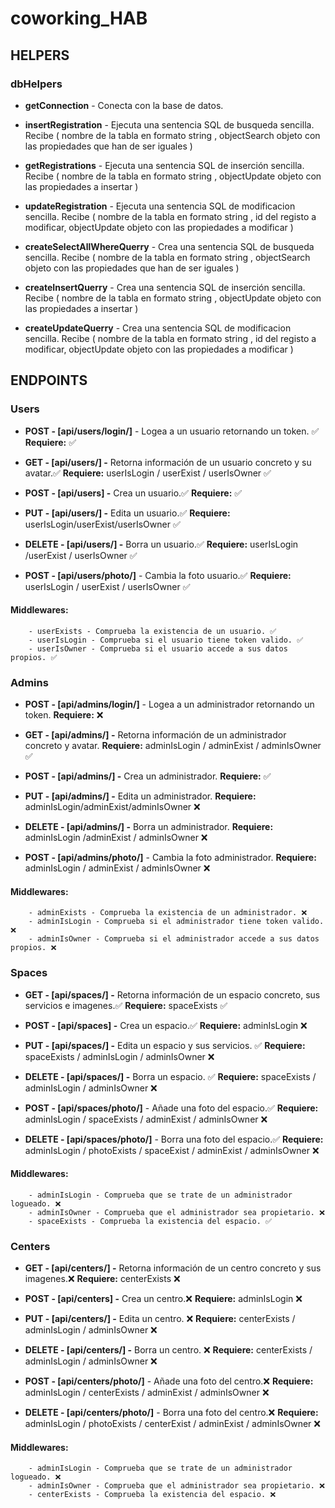 # coworking_HAB

## HELPERS

### dbHelpers

-   **getConnection** - Conecta con la base de datos.
-   **insertRegistration** - Ejecuta una sentencia SQL de busqueda sencilla.
    Recibe ( nombre de la tabla en formato string , objectSearch objeto con las propiedades que han de ser iguales )
-   **getRegistrations** - Ejecuta una sentencia SQL de inserción sencilla.
    Recibe ( nombre de la tabla en formato string , objectUpdate objeto con las propiedades a insertar )
-   **updateRegistration** - Ejecuta una sentencia SQL de modificacion sencilla.
    Recibe ( nombre de la tabla en formato string , id del registo a modificar, objectUpdate objeto con las propiedades a modificar )

-   **createSelectAllWhereQuerry** - Crea una sentencia SQL de busqueda sencilla.
    Recibe ( nombre de la tabla en formato string , objectSearch objeto con las propiedades que han de ser iguales )
-   **createInsertQuerry** - Crea una sentencia SQL de inserción sencilla.
    Recibe ( nombre de la tabla en formato string , objectUpdate objeto con las propiedades a insertar )
-   **createUpdateQuerry** - Crea una sentencia SQL de modificacion sencilla.
    Recibe ( nombre de la tabla en formato string , id del registo a modificar, objectUpdate objeto con las propiedades a modificar )

## ENDPOINTS

### Users

-   **POST - [api/users/login/]** - Logea a un usuario retornando un token. ✅
    **Requiere:** ✅
-   **GET - [api/users/] -** Retorna información de un usuario concreto y su avatar.✅
    **Requiere:** userIsLogin / userExist / userIsOwner ✅
-   **POST - [api/users] -** Crea un usuario.✅
    **Requiere:** ✅
-   **PUT - [api/users/] -** Edita un usuario.✅
    **Requiere:** userIsLogin/userExist/userIsOwner ✅
-   **DELETE - [api/users/] -** Borra un usuario.✅
    **Requiere:** userIsLogin /userExist / userIsOwner ✅

-   **POST - [api/users/photo/]** - Cambia la foto usuario.✅
    **Requiere:** userIsLogin / userExist / userIsOwner ✅

#### Middlewares:

        - userExists - Comprueba la existencia de un usuario. ✅
        - userIsLogin - Comprueba si el usuario tiene token valido. ✅
        - userIsOwner - Comprueba si el usuario accede a sus datos propios. ✅

### Admins

-   **POST - [api/admins/login/]** - Logea a un administrador retornando un token.
    **Requiere:** ❌
-   **GET - [api/admins/] -** Retorna información de un administrador concreto y avatar.
    **Requiere:** adminIsLogin / adminExist / adminIsOwner ✅
-   **POST - [api/admins/] -** Crea un administrador.
    **Requiere:** ✅
-   **PUT - [api/admins/] -** Edita un administrador.
    **Requiere:** adminIsLogin/adminExist/adminIsOwner ❌
-   **DELETE - [api/admins/] -** Borra un administrador.
    **Requiere:** adminIsLogin /adminExist / adminIsOwner ❌

-   **POST - [api/admins/photo/]** - Cambia la foto administrador.
    **Requiere:** adminIsLogin / adminExist / adminIsOwner ❌

#### Middlewares:

        - adminExists - Comprueba la existencia de un administrador. ❌
        - adminIsLogin - Comprueba si el administrador tiene token valido. ❌
        - adminIsOwner - Comprueba si el administrador accede a sus datos propios. ❌

### Spaces

-   **GET - [api/spaces/] -** Retorna información de un espacio concreto, sus servicios e imagenes.✅
    **Requiere:** spaceExists ✅
-   **POST - [api/spaces] -** Crea un espacio.✅
    **Requiere:** adminIsLogin ❌
-   **PUT - [api/spaces/] -** Edita un espacio y sus servicios. ✅
    **Requiere:** spaceExists / adminIsLogin / adminIsOwner ❌
-   **DELETE - [api/spaces/] -** Borra un espacio. ✅
    **Requiere:** spaceExists / adminIsLogin / adminIsOwner ❌

-   **POST - [api/spaces/photo/]** - Añade una foto del espacio.✅
    **Requiere:** adminIsLogin / spaceExists / adminExist / adminIsOwner ❌
-   **DELETE - [api/spaces/photo/]** - Borra una foto del espacio.✅
    **Requiere:** adminIsLogin / photoExists / spaceExist / adminExist / adminIsOwner ❌

#### Middlewares:

        - adminIsLogin - Comprueba que se trate de un administrador logueado. ❌
        - adminIsOwner - Comprueba que el administrador sea propietario. ❌
        - spaceExists - Comprueba la existencia del espacio. ✅

### Centers

-   **GET - [api/centers/] -** Retorna información de un centro concreto y sus imagenes.❌
    **Requiere:** centerExists ❌
-   **POST - [api/centers] -** Crea un centro.❌
    **Requiere:** adminIsLogin ❌
-   **PUT - [api/centers/] -** Edita un centro. ❌
    **Requiere:** centerExists / adminIsLogin / adminIsOwner ❌
-   **DELETE - [api/centers/] -** Borra un centro. ❌
    **Requiere:** centerExists / adminIsLogin / adminIsOwner ❌

-   **POST - [api/centers/photo/]** - Añade una foto del centro.❌
    **Requiere:** adminIsLogin / centerExists / adminExist / adminIsOwner ❌
-   **DELETE - [api/centers/photo/]** - Borra una foto del centro.❌
    **Requiere:** adminIsLogin / photoExists / centerExist / adminExist / adminIsOwner ❌

#### Middlewares:

        - adminIsLogin - Comprueba que se trate de un administrador logueado. ❌
        - adminIsOwner - Comprueba que el administrador sea propietario. ❌
        - centerExists - Comprueba la existencia del espacio. ❌

